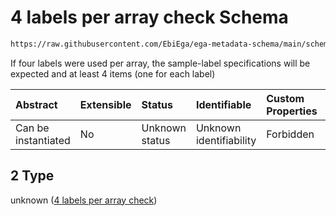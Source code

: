 # 4 labels per array check Schema

```txt
https://raw.githubusercontent.com/EbiEga/ega-metadata-schema/main/schemas/EGA.assay.json#/properties/assay_type_specifications/properties/array_assay_specifications/anyOf/2
```

If four labels were used per array, the sample-label specifications will be expected and at least 4 items (one for each label)

| Abstract            | Extensible | Status         | Identifiable            | Custom Properties | Additional Properties | Access Restrictions | Defined In                                                                 |
| :------------------ | :--------- | :------------- | :---------------------- | :---------------- | :-------------------- | :------------------ | :------------------------------------------------------------------------- |
| Can be instantiated | No         | Unknown status | Unknown identifiability | Forbidden         | Allowed               | none                | [EGA.assay.json\*](../../../schemas/EGA.assay.json "open original schema") |

## 2 Type

unknown ([4 labels per array check](ega-11-properties-assay-type-specifications-properties-specifications-of-an-array-assay-anyof-4-labels-per-array-check.md))
